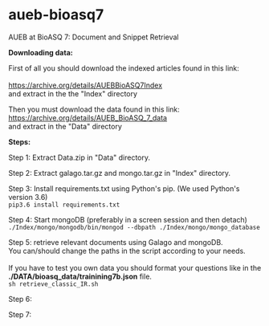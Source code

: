 # aueb-bioasq7
AUEB at BioASQ 7: Document and Snippet Retrieval


**Downloading data:**

First of all you should download the indexed articles found in this link: <br>   
https://archive.org/details/AUEBBioASQ7Index <br>
and extract in the the "Index" directory <br>

Then you must download the data found in this link: <br>
https://archive.org/details/AUEB_BioASQ_7_data <br>
and extract in the "Data" directory <br>


**Steps:**

Step 1: Extract Data.zip in "Data" directory. <br>

Step 2: Extract galago.tar.gz and mongo.tar.gz in "Index" directory. <br>

Step 3: Install requirements.txt using Python's pip. (We used Python's version 3.6) <br>
        ```pip3.6 install requirements.txt``` 

Step 4: Start mongoDB (preferably in a screen session and then detach)
    ```./Index/mongo/mongodb/bin/mongod --dbpath ./Index/mongo/mongo_database```

Step 5: retrieve relevant documents using Galago and mongoDB.<br>
You can/should change the paths in the script according to your needs.<br>  
If you have to test you own data you should format your questions like in the **./DATA/bioasq_data/trainining7b.json** file.<br>
    ```sh retrieve_classic_IR.sh``` 


Step 6: 


Step 7: 







